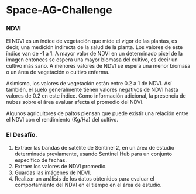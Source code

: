 # Space-AG-Challenge

### NDVI
El NDVI es un índice de vegetación que mide el vigor de las plantas, es decir, una medición indirecta de la salud de la planta. Los valores de este índice van de -1 a 1. A mayor valor de NDVI en un determinado pixel de la imagen entonces se espera una mayor biomasa del cultivo, es decir un cultivo más sano. A menores valores de NDVI se espera una menor biomasa o un área de vegetación o cultivo enferma.

Asimismo, los valores de vegetación están entre 0.2 a 1 de NDVI. Así también, el suelo generalmente tienen valores negativos de NDVI hasta valores de 0.2 en este índice. Como información adicional, la presencia de nubes sobre el área evaluar afecta el promedio del NDVI.

Algunos agricultores de paltos piensan que puede existir una relación entre el NDVI con el rendimiento (Kg/Ha) del cultivo.

### El Desafío.

1. Extraer las bandas de satélite de Sentinel 2, en un área de estudio determinada previamente, usando Sentinel Hub para un conjunto específico de fechas.
2. Extraer los valores de NDVI promedio.
3. Guardas las imágenes de NDVI.
4. Realizar un análisis de los datos obtenidos para evaluar el comportamiento del NDVI en el tiempo en el área de estudio.
